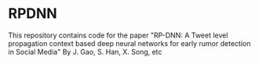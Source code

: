 # RPDNN
This repository contains code for the paper "RP-DNN: A Tweet level propagation context based deep neural networks for early rumor detection in Social Media" By J. Gao, S. Han, X. Song, etc
